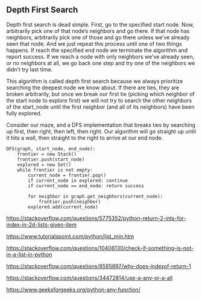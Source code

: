 ## Depth First Search
Depth first search is dead simple. First, go to the specified start node. Now, arbitrarily pick one of that node’s neighbors and go there. If that node has neighbors, arbitrarily pick one of those and go there unless we’ve already seen that node. And we just repeat this process until one of two things happens. If reach the specified end node we terminate the algorithm and report success. If we reach a node with only neighbors we’ve already seen, or no neighbors at all, we go back one step and try one of the neighbors we didn’t try last time.

This algorithm is called depth first search because we always prioritize searching the deepest node we know about. If there are ties, they are broken arbitrarily, but once we break our first tie (picking which neighbor of the start node to explore first) we will not try to search the other neighbors of the start_node until the first neighbor (and all of its neighbors) have been fully explored.

Consider our maze, and a DFS implementation that breaks ties by searching up first, then right, then left, then right. Our algorithm will go straight up until it hits a wall, then straight to the right to arrive at our end node.

```
DFS(graph, start_node, end_node):
    frontier = new Stack()
    frontier.push(start_node)
    explored = new Set()
    while frontier is not empty:
        current_node = frontier.pop()
        if current_node in explored: continue
        if current_node == end_node: return success
        
        for neighbor in graph.get_neigbhors(current_node):
            frontier.push(neighbor)
        explored.add(current_node)
```
https://stackoverflow.com/questions/5775352/python-return-2-ints-for-index-in-2d-lists-given-item

https://www.tutorialspoint.com/python/list_min.htm

https://stackoverflow.com/questions/10406130/check-if-something-is-not-in-a-list-in-python

https://stackoverflow.com/questions/8585897/why-does-indexof-return-1

https://stackoverflow.com/questions/34472814/use-a-any-or-a-all

https://www.geeksforgeeks.org/python-any-function/

